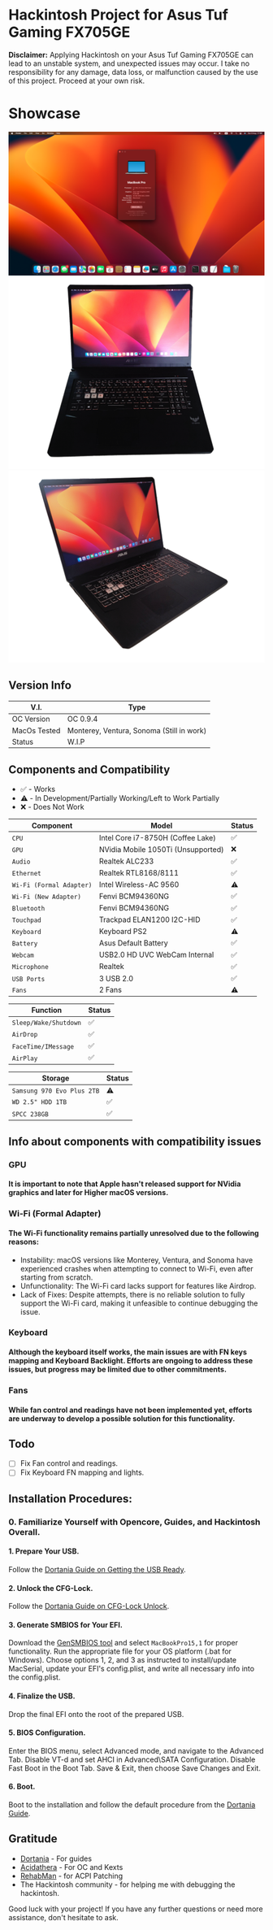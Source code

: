 # Hackintosh Project for Asus Tuf Gaming FX705GE

**Disclaimer:**
Applying Hackintosh on your Asus Tuf Gaming FX705GE can lead to an unstable system, and unexpected issues may occur. I take no responsibility for any damage, data loss, or malfunction caused by the use of this project. Proceed at your own risk.

# Showcase
![Image](https://github.com/DotCube123/Asus-Tuf-Gaming-FX705GE-Hackintosh/blob/main/Images/MacScreenVersion.png)
![Image](https://github.com/DotCube123/Asus-Tuf-Gaming-FX705GE-Hackintosh/blob/main/Images/img1.png)
![Image](https://github.com/DotCube123/Asus-Tuf-Gaming-FX705GE-Hackintosh/blob/main/Images/img2.png)


## Version Info
| V.I.       | Type                                           |
| --------------- | ------------------------------------------------ |
| OC Version             | OC 0.9.4             |
| MacOs Tested             | Monterey, Ventura, Sonoma (Still in work)           |
| Status           | W.I.P                                |


## Components and Compatibility

- ✅ - Works
- ⚠️ - In Development/Partially Working/Left to Work Partially
- ❌ - Does Not Work

| Component       | Model                                           | Status             |
| --------------- | ------------------------------------------------ | --------------- |
| `CPU`             | Intel Core i7-8750H (Coffee Lake)             | ✅             |
| `GPU`             | NVidia Mobile 1050Ti (Unsupported)           | ❌             |
| `Audio`           | Realtek ALC233                                | ✅             |
| `Ethernet`        | Realtek RTL8168/8111                         | ✅             |
| `Wi-Fi (Formal Adapter)` | Intel Wireless-AC 9560                  | ⚠️             |
| `Wi-Fi (New Adapter)`    | Fenvi BCM94360NG                         | ✅             |
| `Bluetooth`      | Fenvi BCM94360NG                              | ✅             |
| `Touchpad`       | Trackpad ELAN1200 I2C-HID                    | ✅             |
| `Keyboard`       | Keyboard PS2                                 | ⚠️             |
| `Battery`        | Asus Default Battery                         | ✅             |
| `Webcam`         | USB2.0 HD UVC WebCam Internal                                              | ✅             |
| `Microphone`     | Realtek                                              | ✅             |
| `USB Ports`     | 3 USB 2.0                                              | ✅             |
| `Fans`           | 2 Fans                                              | ⚠️             |


| Function       | Status             |
| --------------- | --------------- |
| `Sleep/Wake/Shutdown`  | ✅             |
| `AirDrop`  | ✅             |
| `FaceTime/IMessage`  | ✅             |
| `AirPlay`  | ✅             |

| Storage       | Status             |
| --------------- | --------------- |
| `Samsung 970 Evo Plus 2TB`  | ⚠️             |
| `WD 2.5" HDD 1TB`  | ✅             |
| `SPCC 238GB`  | ✅             |


## Info about components with compatibility issues

### GPU
#### It is important to note that Apple hasn't released support for NVidia graphics and later for Higher macOS versions.

### Wi-Fi (Formal Adapter)
#### The Wi-Fi functionality remains partially unresolved due to the following reasons:
- Instability: macOS versions like Monterey, Ventura, and Sonoma have experienced crashes when attempting to connect to Wi-Fi, even after starting from scratch.
- Unfunctionality: The Wi-Fi card lacks support for features like Airdrop.
- Lack of Fixes: Despite attempts, there is no reliable solution to fully support the Wi-Fi card, making it unfeasible to continue debugging the issue.

### Keyboard
#### Although the keyboard itself works, the main issues are with FN keys mapping and Keyboard Backlight. Efforts are ongoing to address these issues, but progress may be limited due to other commitments.

### Fans
#### While fan control and readings have not been implemented yet, efforts are underway to develop a possible solution for this functionality.

## Todo
- [ ] Fix Fan control and readings.
- [ ] Fix Keyboard FN mapping and lights.

## Installation Procedures:
### 0. Familiarize Yourself with Opencore, Guides, and Hackintosh Overall.

#### 1. Prepare Your USB.
Follow the [Dortania Guide on Getting the USB Ready](https://dortania.github.io/OpenCore-Install-Guide/installer-guide/).

#### 2. Unlock the CFG-Lock.
Follow the [Dortania Guide on CFG-Lock Unlock](https://dortania.github.io/OpenCore-Post-Install/misc/msr-lock.html).

#### 3. Generate SMBIOS for Your EFI.
Download the [GenSMBIOS tool](https://github.com/corpnewt/GenSMBIOS) and select `MacBookPro15,1` for proper functionality. Run the appropriate file for your OS platform (.bat for Windows). Choose options 1, 2, and 3 as instructed to install/update MacSerial, update your EFI's config.plist, and write all necessary info into the config.plist.

#### 4. Finalize the USB.
Drop the final EFI onto the root of the prepared USB.

#### 5. BIOS Configuration.
Enter the BIOS menu, select Advanced mode, and navigate to the Advanced Tab. Disable VT-d and set AHCI in Advanced\SATA Configuration. Disable Fast Boot in the Boot Tab. Save & Exit, then choose Save Changes and Exit.

#### 6. Boot.
Boot to the installation and follow the default procedure from the [Dortania Guide](https://dortania.github.io/OpenCore-Install-Guide/installation/installation-process.html#booting-the-opencore-usb).

## Gratitude

- [Dortania](https://dortania.github.io/) - For guides
- [Acidathera](https://github.com/acidanthera) - For OC and Kexts
- [RehabMan](https://github.com/RehabMan) - for ACPI Patching
- The Hackintosh community - for helping me with debugging the hackintosh.


Good luck with your project! If you have any further questions or need more assistance, don't hesitate to ask.
